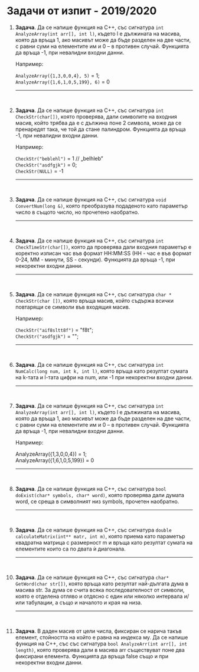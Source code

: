 # Задачи от изпит - 2019/2020

1. **Задача**. Да се напише функция на C++, със сигнатура `int AnalyzeArray(int arr[], int l)`, където l е дължината на масива, която да връща 1, ако масивът може да бъде разделен на две части, с равни суми на елементите им и 0 – в противен случай. Функцията да връща -1, при невалидни входни данни.

	Например:

	`AnalyzeArray({1,3,0,0,4}, 5)` = 1;<br>
	`AnalyzeArray({1,6,1,0,5,199}, 6)` = 0

	---

<br>

2. **Задача**. Да се напише функция на С++, със сигнатура `int CheckStr(char[])`, която проверява, дали символите на входния масив, който трябва да е с дължина поне 2 символа, може да се пренаредят така, че той да стане палиндром. Функцията да връща -1, при невалидни входни данни.

	Например:

	`CheckStr("beblehl")` = 1 // „belhleb”<br>
	`CheckStr("asdfgjk")` = 0;<br>
	`CheckStr(NULL)` = -1

	---

<br>

3. **Задача**. Да се напише функция на C++, със сигнатура `void ConvertNum(long &)`, която преобразува подаденото като параметър число в същото число, но прочетено наобратно.

	---

<br>

4. **Задача**. Да се напише функция на С++, със сигнатура `int CheckTimeStr(char[])`, която да проверява дали входния параметър е коректнo изписан час във формат HH:MM:SS (HH - час е във формат 0-24, MM - минути, SS - секунди). Функцията да връща -1, при некоректни входни данни.

	---

<br>

5. **Задача**. Да се напише функция на С++, със сигнатура `char * CheckStr(char [])`, която връща масив, който съдържа всички повтарящи се символи във входящия масив.

	Например:

	`CheckStr("aif8sltt8f")` = "f8t";<br>
	`CheckStr("asdfgjk")` = "";

	---

<br>

6. **Задача**. Да се напише функция на C++, със сигнатура `int NumCalc(long num, int k, int l)`, която връща като резултат сумата на k-тата и l-тата цифри на num, или -1 при некоректни входни данни.

	---

<br>

7. **Задача**. Да се напише функция на C++, със сигнатура `int AnalyzeArray(int arr[], int l)`, където l е дължината на масива, която да връща 1, ако масивът може да бъде разделен на две части, с равни суми на елементите им и 0 – в противен случай. Функцията да връща -1, при невалидни входни данни.

	Например:

	AnalyzeArray({1,3,0,0,4}) = 1; <br>
	AnalyzeArray({1,6,1,0,5,199}) = 0

	---

<br>

8. **Задача**. Да се напише функция на C++, със сигнатура `bool doExist(char* symbols, char* word)`, която проверява дали думата word, се среща в символният низ symbols, прочетен наобратно.

	---

<br>

9. **Задача**. Да се напише функция на C++, със сигнатура `double calculateMatrix(int** matr, int m)`, която приема като параметър квадратна матрица с размерност m и връща като резултат сумата на елементите които са по двата ѝ диагонала.

	---

<br>

10. **Задача**. Да се напише функция на C++, със сигнатура `char* GetWord(char str[])`, която връща като резултат най-дългата дума в масива str. За дума се счита всяка последователност от символи, която е отделена отляво и отдясно с един или няколко интервала и/или табулации, а също и началото и края на низа.

	---

<br>

11. **Задача**. В даден масив от цели числа, фиксиран се нарича такъв елемент, стойността на който е равна на индекса му. Да се напише функция на С++, със със сигнатура `bool AnalyzeArr(int arr[], int length)`, която проверява дали в масива arr съществуват поне два фиксирани елемента. Функцията да връща false също и при некоректни входни данни.

